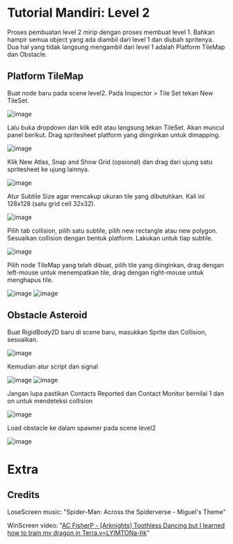 # Tutorial Mandiri: Level 2
Proses pembuatan level 2 mirip dengan proses membuat level 1. Bahkan hampir semua object yang ada diambil dari level 1 dan diubah spritenya. Dua hal yang tidak langsung mengambil dari level 1 adalah Platform TileMap dan Obstacle.

## Platform TileMap
Buat node baru pada scene level2. Pada Inspector > Tile Set tekan New TileSet.

![image](https://github.com/AryaDK153/godot-tutorial-4/assets/112199564/9ee2299c-feef-4a70-aa44-0610dadba5ba)

Lalu buka dropdown dan klik edit atau langsung tekan TileSet. Akan muncul panel berikut. Drag spritesheet platform yang diinginkan untuk dimapping.

![image](https://github.com/AryaDK153/godot-tutorial-4/assets/112199564/72624b7d-a464-4287-bb2a-2823728c12f0)

Klik New Atlas, Snap and Show Grid (opsional) dan drag dari ujung satu spritesheet ke ujung lainnya. 

![image](https://github.com/AryaDK153/godot-tutorial-4/assets/112199564/de1834e5-fc38-45ac-83c8-b3bb9c997680)

Atur Subtile Size agar mencakup ukuran tile yang dibutuhkan. Kali ini 128x128 (satu grid cell 32x32).

![image](https://github.com/AryaDK153/godot-tutorial-4/assets/112199564/8bc81285-982a-4866-a965-3303e33130db)

Pilih tab collision, pilih satu subtile, pilih new rectangle atau new polygon. Sesuaikan collision dengan bentuk platform. Lakukan untuk tiap subtile.

![image](https://github.com/AryaDK153/godot-tutorial-4/assets/112199564/ee5276af-052f-4d14-b772-1df41ebca92d)

Pilih node TileMap yang telah dibuat, pilih tile yang diinginkan, drag dengan left-mouse untuk menempatkan tile, drag dengan right-mouse untuk menghapus tile.

 ![image](https://github.com/AryaDK153/godot-tutorial-4/assets/112199564/3bb0d852-9dd9-42ba-b07a-92c412b123ed)
![image](https://github.com/AryaDK153/godot-tutorial-4/assets/112199564/3ec5b89e-d03b-4a0f-a98e-21fb587c8460)

## Obstacle Asteroid
Buat RigidBody2D baru di scene baru, masukkan Sprite dan Collision, sesuaikan.

![image](https://github.com/AryaDK153/godot-tutorial-4/assets/112199564/630813c4-4c9b-4224-870b-8c79dff9e5b2)

Kemudian atur script dan signal

![image](https://github.com/AryaDK153/godot-tutorial-4/assets/112199564/d98c2bc2-5944-4899-ad52-fa505d4cec7f)
![image](https://github.com/AryaDK153/godot-tutorial-4/assets/112199564/1028ed72-c2ba-491a-8ca1-49683654a180)

Jangan lupa pastikan Contacts Reported dan Contact Monitor bernilai 1 dan on untuk mendeteksi collision

![image](https://github.com/AryaDK153/godot-tutorial-4/assets/112199564/b77d9465-52f2-4fb8-a11e-990af2b2a163)

Load obstacle ke dalam spawner pada scene level2

![image](https://github.com/AryaDK153/godot-tutorial-4/assets/112199564/5fbb964b-f004-47e4-b1b8-e6cdd39bc5e1)

# Extra
## Credits
LoseScreen music: "Spider-Man: Across the Spiderverse - Miguel's Theme"

WinScreen video: "[AC FisherP - \[Arknights\] Toothless Dancing but I learned how to train my dragon in Terra.v=LYlMTONa-hk](https://www.youtube.com/watch?v=LYlMTONa-hk)"
